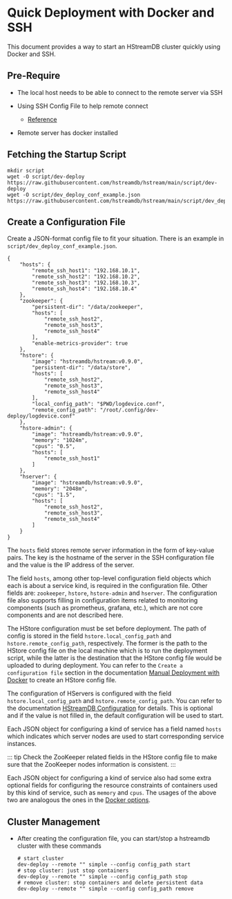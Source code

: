 # Quick Deployment with Docker and SSH

This document provides a way to start an HStreamDB cluster quickly using Docker and SSH.

## Pre-Require

- The local host needs to be able to connect to the remote server via SSH
- Using SSH Config File to help remote connect

    + [Reference](https://linuxize.com/post/using-the-ssh-config-file/)

- Remote server has docker installed

## Fetching the Startup Script

```shell
mkdir script
wget -O script/dev-deploy https://raw.githubusercontent.com/hstreamdb/hstream/main/script/dev-deploy
wget -O script/dev_deploy_conf_example.json https://raw.githubusercontent.com/hstreamdb/hstream/main/script/dev_deploy_conf_example.json
```

## Create a Configuration File

Create a JSON-format config file to fit your situation. There is an example in
`script/dev_deploy_conf_example.json`.

```shell
{
    "hosts": {
        "remote_ssh_host1": "192.168.10.1",
        "remote_ssh_host2": "192.168.10.2",
        "remote_ssh_host3": "192.168.10.3",
        "remote_ssh_host4": "192.168.10.4"
    },
    "zookeeper": {
        "persistent-dir": "/data/zookeeper",
        "hosts": [
            "remote_ssh_host2",
            "remote_ssh_host3",
            "remote_ssh_host4"
        ],
        "enable-metrics-provider": true
    },
    "hstore": {
        "image": "hstreamdb/hstream:v0.9.0",
        "persistent-dir": "/data/store",
        "hosts": [
            "remote_ssh_host2",
            "remote_ssh_host3",
            "remote_ssh_host4"
        ],
        "local_config_path": "$PWD/logdevice.conf",
        "remote_config_path": "/root/.config/dev-deploy/logdevice.conf"
    },
    "hstore-admin": {
        "image": "hstreamdb/hstream:v0.9.0",
        "memory": "1024m",
        "cpus": "0.5",
        "hosts": [
            "remote_ssh_host1"
        ]
    },
    "hserver": {
        "image": "hstreamdb/hstream:v0.9.0",
        "memory": "2048m",
        "cpus": "1.5",
        "hosts": [
            "remote_ssh_host2",
            "remote_ssh_host3",
            "remote_ssh_host4"
        ]
    }
}
```

The `hosts` field stores remote server information in the form of key-value pairs. The key is the
hostname of the server in the SSH configuration file and the value is the IP address of the server.

The field `hosts`, among other top-level configuration field objects which each is about a service
kind, is required in the configuration file. Other fields are: `zookeeper`, `hstore`, `hstore-admin`
and `hserver`. The configuration file also supports filling in configuration items related to monitoring components (such as prometheus, grafana, etc.), which are not core components and are not described here.

The HStore configuration must be set before deployment. The path of config is stored in the field
`hstore.local_config_path` and `hstore.remote_config_path`, respectively. The former is the path to
the HStore config file on the local machine which is to run the deployment script, while the latter
is the destination that the HStore config file would be uploaded to during deployment. You can refer
to the `Create a configuration file` section in the
documentation [Manual Deployment with Docker](deploy-docker.md) to create an HStore config file.

The configuration of HServers is configured with the field `hstore.local_config_path`
and `hstore.remote_config_path`. You can refer to the
documentation [HStreamDB Configuration](../reference/config.md) for details. This is optional and if
the value is not filled in, the default configuration will be used to start.

Each JSON object for configuring a kind of service has a field named `hosts` which indicates which
server nodes are used to start corresponding service instances.

::: tip Check the ZooKeeper related fields in the HStore config file to make sure that the ZooKeeper
nodes information is consistent.
:::

Each JSON object for configuring a kind of service also had some extra optional fields for
configuring the resource constraints of containers used by this kind of service, such as
`memory` and `cpus`. The usages of the above two are analogous the ones in the
[Docker options](https://docs.docker.com/config/containers/resource_constraints/).

## Cluster Management

- After creating the configuration file, you can start/stop a hstreamdb cluster with these commands

  ```shell
  # start cluster
  dev-deploy --remote "" simple --config config_path start
  # stop cluster: just stop containers
  dev-deploy --remote "" simple --config config_path stop
  # remove cluster: stop containers and delete persistent data
  dev-deploy --remote "" simple --config config_path remove
  ```
